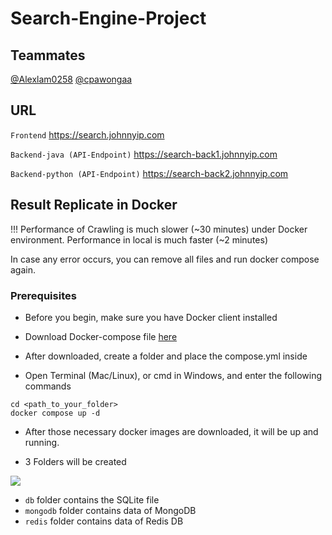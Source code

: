 # Search-Engine-Project

## Teammates

[@Alexlam0258](https://github.com/Alexlam0258)
[@cpawongaa](https://github.com/cpawongaa)

## URL

``Frontend``
https://search.johnnyip.com

``Backend-java (API-Endpoint)``
https://search-back1.johnnyip.com

``Backend-python (API-Endpoint)``
https://search-back2.johnnyip.com


## Result Replicate in Docker

!!! Performance of Crawling is much slower (~30 minutes) under Docker environment. 
    Performance in local is much faster (~2 minutes)
    
In case any error occurs, you can remove all files and run docker compose again.

### Prerequisites

- Before you begin, make sure you have Docker client installed

- Download Docker-compose file [here](https://drive.johnnyip.com/d/s/tG79JmBXF1KOeqJ0z19LYFkIN3rYxpf2/WQruMrHYAUkRIpZCbTFTbveZXPGsPTIz-b7HAfiijYQo)

- After downloaded, create a folder and place the compose.yml inside


- Open Terminal (Mac/Linux), or cmd in Windows, and enter the following commands

```
cd <path_to_your_folder>
docker compose up -d
```

- After those necessary docker images are downloaded, it will be up and running.

- 3 Folders will be created

![](http://johnnyip.com/wp-content/uploads/2023/04/project-docker.png)
- ``db`` folder contains the SQLite file
- ``mongodb`` folder contains data of MongoDB
- ``redis`` folder contains data of Redis DB
